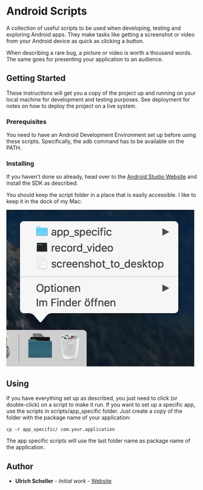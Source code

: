 # Android Scripts

A collection of useful scripts to be used when developing, testing and exploring Android apps. They make tasks like getting a screenshot or video from your Android device as quick as clicking a button.

When describing a rare bug, a picture or video is worth a thousand words. The same goes for presenting your application to an audience.

## Getting Started

These instructions will get you a copy of the project up and running on your local machine for development and testing purposes. See deployment for notes on how to deploy the project on a live system.

### Prerequisites

You need to have an Android Development Environment set up before using these scripts. Specifically, the adb command has to be available on the PATH.

### Installing

If you haven't done so already, head over to the [Android Studio Website](https://developer.android.com/studio/index.html)
and install the SDK as described.

You should keep the script folder in a place that is easily accessible. I like to keep it in the dock of my Mac:

![script folder in dock](script_in_doc.png)

## Using

If you have everything set up as described, you just need to click (or double-click) on a script to make it run. If you want to set up a specific app, use the scripts in scripts/app_specific folder. Just create a copy of the folder with the package name of your application:

```
cp -r app_specific/ com.your.application
```

The app specific scripts will use the last folder name as package name of the application.

## Author

* **Ulrich Scheller** - *Initial work* - [Website](https://www.ulrich-scheller.de/)
